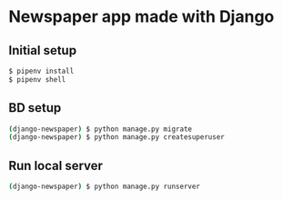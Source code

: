 # Newspaper app made with Django

## Initial setup

```bash
$ pipenv install
$ pipenv shell
```

## BD setup

```bash
(django-newspaper) $ python manage.py migrate
(django-newspaper) $ python manage.py createsuperuser
```

## Run local server

```bash
(django-newspaper) $ python manage.py runserver
```

